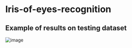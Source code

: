 # Iris-of-eyes-recognition

## Example of results on testing dataset
![image](https://github.com/sondosaabed/Nanodegree-Programming-for-Data-Science-with-Python/assets/65151701/185a02a5-6421-4c3b-b7a8-5e97c12fb17a)
